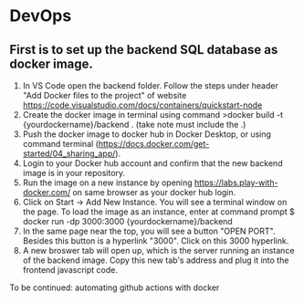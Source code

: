 # DevOps

## First is to set up the backend SQL database as docker image.
1. In VS Code open the backend folder. Follow the steps under header "Add Docker files to the project" of website https://code.visualstudio.com/docs/containers/quickstart-node
2. Create the docker image in terminal using command >docker build -t {yourdockername}/backend .    (take note must include the .)
3. Push the docker image to docker hub in Docker Desktop, or using command terminal (https://docs.docker.com/get-started/04_sharing_app/).
4. Login to your Docker hub account and confirm that the new backend image is in your repository.
5. Run the image on a new instance by opening https://labs.play-with-docker.com/ on same browser as your docker hub login.
6. Click on Start -> Add New Instance. You will see a terminal window on the page. To load the image as an instance, enter at command prompt $ docker run -dp 3000:3000 {yourdockername}/backend
7. In the same page near the top, you will see a button "OPEN PORT". Besides this button is a hyperlink "3000". Click on this 3000 hyperlink.
8. A new broswer tab will open up, which is the server running an instance of the backend image. Copy this new tab's address and plug it into the frontend javascript code. 

To be continued: automating github actions with docker
